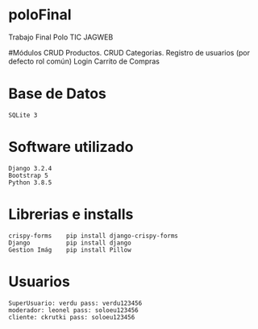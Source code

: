 # poloFinal

Trabajo Final Polo TIC JAGWEB

#Módulos
 CRUD Productos.
 CRUD Categorias.
 Registro de usuarios (por defecto rol común)
 Login
 Carrito de Compras

# Base de Datos
    SQLite 3

# Software utilizado

    Django 3.2.4 
    Bootstrap 5
    Python 3.8.5
    

# Librerias e installs
    crispy-forms    pip install django-crispy-forms
    Django          pip install django
    Gestion Imág    pip install Pillow
# Usuarios
    SuperUsuario: verdu pass: verdu123456
    moderador: leonel pass: soloeu123456
    cliente: ckrutki pass: soloeu123456
